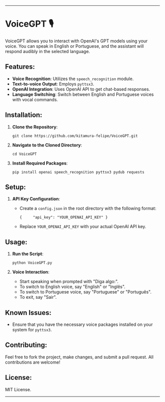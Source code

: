 
* * *

VoiceGPT 🎙️
============

VoiceGPT allows you to interact with OpenAI's GPT models using your voice. You can speak in English or Portuguese, and the assistant will respond audibly in the selected language.

Features:
---------

*   **Voice Recognition**: Utilizes the `speech_recognition` module.
*   **Text-to-voice Output**: Employs `pyttsx3`.
*   **OpenAI Integration**: Uses OpenAI API to get chat-based responses.
*   **Language Switching**: Switch between English and Portuguese voices with vocal commands.

Installation:
-------------

1.  **Clone the Repository**:
    
    
    `git clone https://github.com/kitamura-felipe/VoiceGPT.git`
    
2.  **Navigate to the Cloned Directory**:
    
    
    `cd VoiceGPT`
    
3.  **Install Required Packages**:
    
    
    `pip install openai speech_recognition pyttsx3 pydub requests`
    

Setup:
------

1.  **API Key Configuration**:
    *   Create a `config.json` in the root directory with the following format:
        
        
        `{     "api_key": "YOUR_OPENAI_API_KEY" }`
        
    *   Replace `YOUR_OPENAI_API_KEY` with your actual OpenAI API key.

Usage:
------

1.  **Run the Script**:
    
    
    `python VoiceGPT.py`
    
2.  **Voice Interaction**:
    
    *   Start speaking when prompted with "Diga algo:".
    *   To switch to English voice, say "English" or "Inglês".
    *   To switch to Portuguese voice, say "Portuguese" or "Português".
    *   To exit, say "Sair".

Known Issues:
-------------

*   Ensure that you have the necessary voice packages installed on your system for `pyttsx3`.

Contributing:
-------------

Feel free to fork the project, make changes, and submit a pull request. All contributions are welcome!

License:
--------

MIT License.

* * *

